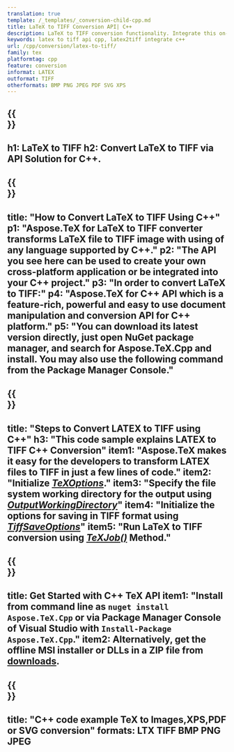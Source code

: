 ```yaml
---
translation: true
template: /_templates/_conversion-child-cpp.md
title: LaTeX to TIFF Conversion API| C++ 
description: LaTeX to TIFF conversion functionality. Integrate this on-premise C++ library into your project or use cross-platform applications to convert LaTeX to TIFF.
keywords: latex to tiff api cpp, latex2tiff integrate c++
url: /cpp/conversion/latex-to-tiff/
family: tex
platformtag: cpp
feature: conversion
informat: LATEX
outformat: TIFF
otherformats: BMP PNG JPEG PDF SVG XPS
---
```


{{<section banner>}}
---
h1: LaTeX to TIFF
h2: Convert LaTeX to TIFF via API Solution for C++.
---

{{<section overview>}}
---
title: "How to Convert LaTeX to TIFF Using C++"
p1: "Aspose.TeX for LaTeX to TIFF converter transforms LaTeX file to TIFF image with using of any language supported by C++."
p2: "The API you see here can be used to create your own cross-platform application or be integrated into your C++ project."
p3: "In order to convert LaTeX to TIFF:"
p4: "Aspose.TeX for C++ API which is a feature-rich, powerful and easy to use document manipulation and conversion API for C++ platform."
p5: "You can download its latest version directly, just open NuGet package manager, and search for Aspose.TeX.Cpp and install. You may also use the following command from the Package Manager Console."
---

{{<section feature1>}}
---
title: "Steps to Convert LATEX to TIFF using C++"
h3: "This code sample explains LATEX to TIFF C++ Conversion"
item1: "Aspose.TeX makes it easy for the developers to transform LATEX files to TIFF in just a few lines of code."
item2: "Initialize [*TeXOptions*](https://reference.aspose.com/tex/cpp/class/aspose.te_x.te_x_options)."
item3: "Specify the file system working directory for the output using [*OutputWorkingDirectory*](https://reference.aspose.com/tex/cpp/class/aspose.te_x.te_x_options#aa4f4ea6dab7db5ba1b40800495f16f63)"
item4: "Initialize the options for saving in TIFF format using [*TiffSaveOptions*](https://reference.aspose.com/tex/cpp/class/aspose.te_x.presentation.image.tiff_save_options)"
item5: "Run LaTeX to TIFF conversion using [*TeXJob()*](https://reference.aspose.com/tex/cpp/class/aspose.te_x.te_x_job) Method."
---

{{<section feature2>}}
---
title: Get Started with C++ TeX API
item1: "Install from command line as ```nuget install Aspose.TeX.Cpp``` or via Package Manager Console of Visual Studio with ```Install-Package Aspose.TeX.Cpp```."
item2: Alternatively, get the offline MSI installer or DLLs in a ZIP file from [downloads](https://releases.aspose.com/tex/cpp).
---

{{<section widget>}}
---
title: "C++ code example TeX to Images,XPS,PDF or SVG conversion"
formats: LTX TIFF BMP PNG JPEG
---